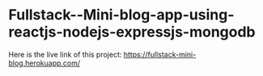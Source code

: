 # Fullstack--Mini-blog-app-using-reactjs-nodejs-expressjs-mongodb
Here is the live link of this project:  https://fullstack-mini-blog.herokuapp.com/
